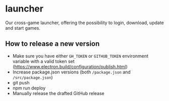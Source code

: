 # launcher

Our cross-game launcher, offering the possibility to login, download, update and start games.

## How to release a new version

- Make sure you have either `GH_TOKEN` or `GITHUB_TOKEN` environment variable with a valid token set (https://www.electron.build/configuration/publish.html)
- Increase package.json versions (both `/package.json` and `/src/package.json`)
- git push
- npm run deploy
- Manually release the drafted GitHub release
